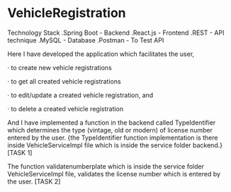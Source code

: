 # VehicleRegistration

Technology Stack
 .Spring Boot - Backend
 .React.js    - Frontend
 .REST        - API technique
 .MySQL       - Database
 .Postman     - To Test API



Here I have developed the application which facilitates the user,

· to create new vehicle registrations

· to get all created vehicle registrations

· to edit/update a created vehicle registration, and

· to delete a created vehicle registration

And I have implemented a function in the backend called TypeIdentifier which determines the type (vintage, old or modern) of license number entered by the user.
{the TypeIdentifier function implementation is there inside VehicleServiceImpl file which is inside the service folder backend.} [TASK 1]

The function validatenumberplate which is inside the service folder VehicleServiceImpl file, validates the license number which is entered by the user. [TASK 2]
